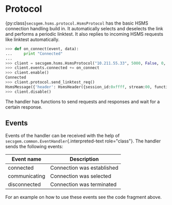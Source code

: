 # Protocol

{py:class}`secsgem.hsms.protocol.HsmsProtocol` has the basic HSMS connection handling build in.
It automatically selects and deselects the link and performs a periodic linktest.
It also replies to incoming HSMS requests like linktest automatically.

```python
>>> def on_connect(event, data):
...     print "Connected"
...
>>> client = secsgem.hsms.HsmsProtocol("10.211.55.33", 5000, False, 0, "test")
>>> client.events.connected += on_connect
>>> client.enable()
Connected
>>> client.protocol.send_linktest_req()
HsmsMessage({'header': HsmsHeader({session_id:0xffff, stream:00, function:00, p_type:0x00, s_type:0x06, system:0x75b78c48, require_response:False}), 'data': ''})
>>> client.disable()
```

The handler has functions to send requests and responses and wait for a
certain response.

## Events

Events of the handler can be received with the help of
`secsgem.common.EventHandler`{.interpreted-text role="class"}. The
handler sends the following events:

| Event name | Description |
|---|---|
| connected | Connection was established |
| communicating | Connection was selected |
| disconnected | Connection was terminated |

For an example on how to use these events see the code fragment above.
